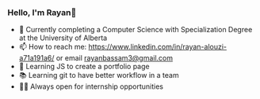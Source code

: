### Hello, I'm Rayan👋
* 🌱 Currently completing a Computer Science with Specialization Degree at the University of Alberta 
* 📫 How to reach me: https://www.linkedin.com/in/rayan-alouzi-a71a191a6/ or email rayanbassam3@gmail.com
* 📖 Learning JS to create a portfolio page
* 📚 Learning git to have better workflow in a team
* 👨‍💼 Always open for internship opportunities
<!--
**RayanAlouzi/RayanAlouzi** is a ✨ _special_ ✨ repository because its `README.md` (this file) appears on your GitHub profile.

Here are some ideas to get you started:

- 🔭 I’m currently working on ...
- 🌱 I’m currently learning ...
- 👯 I’m looking to collaborate on ...
- 🤔 I’m looking for help with ...
- 💬 Ask me about ...
- 📫 How to reach me: ...
- 😄 Pronouns: ...
- ⚡ Fun fact: ...
-->
